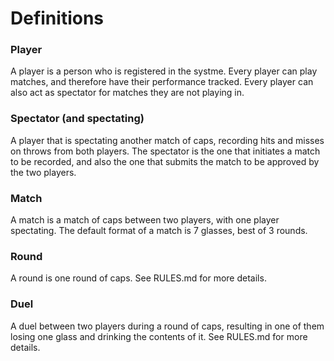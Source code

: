# Definitions

### Player
A player is a person who is registered in the systme. Every player can play matches, and therefore have their performance tracked. Every player can also act as spectator for matches they are not playing in.

### Spectator (and spectating)
A player that is spectating another match of caps, recording hits and misses on throws from both players. The spectator is the one that initiates a match to be recorded, and also the one that submits the match to be approved by the two players.

### Match
A match is a match of caps between two players, with one player spectating. The default format of a match is 7 glasses, best of 3 rounds.

### Round
A round is one round of caps. See RULES.md for more details.

### Duel
A duel between two players during a round of caps, resulting in one of them losing one glass and drinking the contents of it. See RULES.md for more details.